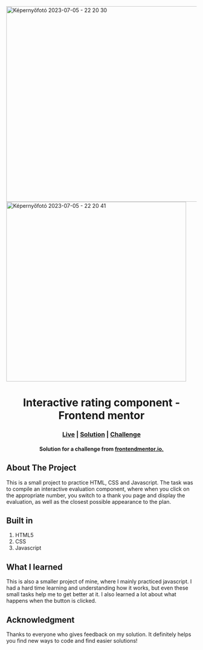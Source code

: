 
<img width="518" alt="Képernyőfotó 2023-07-05 - 22 20 30" src="https://github.com/kokenydaniel/Interactive-rating-component-frontendmentor/assets/129154129/b6d6d4db-1642-4e33-af38-26c732e69baf">
<img width="476" alt="Képernyőfotó 2023-07-05 - 22 20 41" src="https://github.com/kokenydaniel/Interactive-rating-component-frontendmentor/assets/129154129/6916f7a8-7e3b-460b-8031-e432388be716">

<h1 align="center">Interactive rating component - Frontend mentor </h1>

### <h3 align="center"> [Live](https://kokenydaniel.github.io/Interactive-rating-component-frontendmentor/) | [Solution](https://www.frontendmentor.io/solutions/interactive-rating-component-I3XSxKrd0r) | [Challenge](https://www.frontendmentor.io/challenges/interactive-rating-component-koxpeBUmI) </h3>

#### <p align="center">Solution for a challenge from [frontendmentor.io.](https://www.frontendmentor.io/solutions/interactive-rating-component-I3XSxKrd0r) </p>

## About The Project

This is a small project to practice HTML, CSS and Javascript. The task was to compile an interactive evaluation component, where when you click on the appropriate number, you switch to a thank you page and display the evaluation, as well as the closest possible appearance to the plan.

## Built in

1. HTML5
2. CSS
3. Javascript

## What I learned

This is also a smaller project of mine, where I mainly practiced javascript. I had a hard time learning and understanding how it works, but even these small tasks help me to get better at it. I also learned a lot about what happens when the button is clicked.

## Acknowledgment

Thanks to everyone who gives feedback on my solution. It definitely helps you find new ways to code and find easier solutions!
